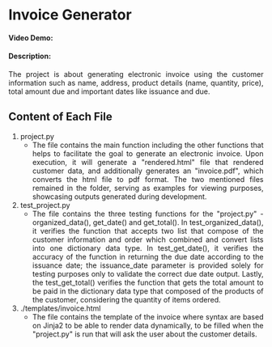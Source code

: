 # Invoice Generator
#### Video Demo: <URL HERE>
#### Description:
<div style='text-align: justify;'>
The project is about generating electronic invoice using the customer information such as name, address, product details (name, quantity, price), total amount due and important dates like issuance and due.
</div>

<!-- explain files i wrote for hte project contains and does -->
## Content of Each File
1. project.py
    - <div style='text-align: justify;'> The file contains the main function including the other functions that helps to facilitate the goal to generate an electronic invoice. Upon execution, it will generate a "rendered.html" file that rendered customer data, and additionally generates an "invoice.pdf", which converts the html file to pdf format. The two mentioned files remained in the folder, serving as examples for viewing purposes, showcasing outputs generated during development.
    </div>
2. test_project.py
    - <div style='text-align: justify;'> The file contains the three testing functions for the "project.py" - organized_data(), get_date() and get_total(). In test_organized_data(), it verifies the function that accepts two list that compose of the customer information and order which combined and convert lists into one dictionary data type. In test_get_date(), it verifies the accuracy of the function in returning the due date according to the issuance date; the issuance_date parameter is provided solely for testing purposes only to validate the correct due date output. Lastly, the test_get_total() verifies the function that gets the total amount to be paid in the dictionary data type that composed of the products of the customer, considering the quantity of items ordered.
    </div>
3. ./templates/invoice.html
    - <div style='text-align: justify;'> The file contains the template of the invoice where syntax are based on Jinja2 to be able to render data dynamically, to be filled when the "project.py" is run that will ask the user about the customer details.
    </div>


<!-- project.py
    - rendered.html
    - invoice.pdf
test_project.py
/templates/invoice.html -->
